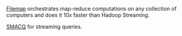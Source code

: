 [Filemap](/filemap) orchestrates map-reduce computations on any collection of computers and does it 10x faster than Hadoop Streaming.

[SMACQ](/smacq) for streaming queries.
